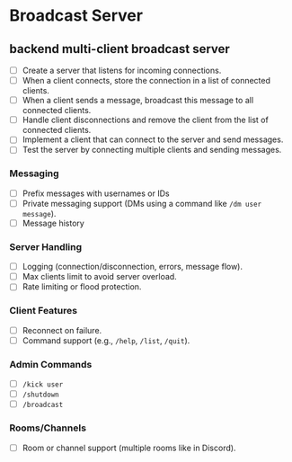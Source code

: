 # Broadcast Server
## backend multi-client broadcast server 



- [ ] Create a server that listens for incoming connections.
- [ ] When a client connects, store the connection in a list of connected clients.
- [ ] When a client sends a message, broadcast this message to all connected clients.
- [ ] Handle client disconnections and remove the client from the list of connected clients.
- [ ] Implement a client that can connect to the server and send messages.
- [ ] Test the server by connecting multiple clients and sending messages.

### Messaging
- [ ] Prefix messages with usernames or IDs 
- [ ] Private messaging support (DMs using a command like `/dm user message`).
- [ ] Message history

### Server Handling
- [ ] Logging (connection/disconnection, errors, message flow).
- [ ] Max clients limit to avoid server overload.
- [ ] Rate limiting or flood protection.

### Client Features
- [ ] Reconnect on failure.
- [ ] Command support (e.g., `/help`, `/list`, `/quit`).

### Admin Commands
- [ ] `/kick user`
- [ ] `/shutdown`
- [ ] `/broadcast`

### Rooms/Channels
- [ ] Room or channel support (multiple rooms like in Discord).






